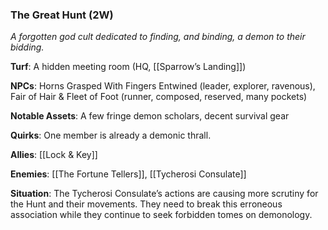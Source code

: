 ---
---

### The Great Hunt (2W)
*A forgotten god cult dedicated to finding, and binding, a demon to their bidding.*

**Turf**: A hidden meeting room (HQ, [[Sparrow’s Landing]])

**NPCs**: Horns Grasped With Fingers Entwined (leader, explorer, ravenous), Fair of Hair & Fleet of Foot (runner, composed, reserved, many pockets)

**Notable Assets**: A few fringe demon scholars, decent survival gear

**Quirks**: One member is already a demonic thrall.

**Allies**: [[Lock & Key]]

**Enemies**: [[The Fortune Tellers]], [[Tycherosi Consulate]]

**Situation**: The Tycherosi Consulate’s actions are causing more scrutiny for the Hunt and their movements. They need to break this erroneous association while they continue to seek forbidden tomes on demonology.
